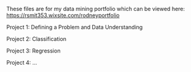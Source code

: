 These files are for my data mining portfolio which can be viewed here: https://rsmit353.wixsite.com/rodneyportfolio 

Project 1: Defining a Problem and Data Understanding 

Project 2: Classification 

Project 3: Regression 

Project 4: ...
